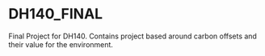 # DH140_FINAL
Final Project for DH140. Contains project based around carbon offsets and their value for the environment.
